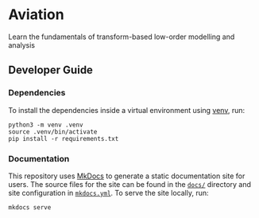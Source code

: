 # Aviation

Learn the fundamentals of transform-based low-order modelling and analysis

## Developer Guide

### Dependencies

To install the dependencies inside a virtual environment using [venv](https://docs.python.org/3/library/venv.html), run:

```
python3 -m venv .venv
source .venv/bin/activate
pip install -r requirements.txt
```

### Documentation

This repository uses [MkDocs](https://www.mkdocs.org/) to generate a static documentation site for users.
The source files for the site can be found in the [`docs/`](docs) directory and site configuration in [`mkdocs.yml`](mkdocs.yml).
To serve the site locally, run:

```
mkdocs serve
```
